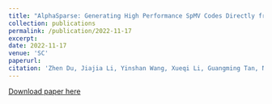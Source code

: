 ```yaml
---
title: "AlphaSparse: Generating High Performance SpMV Codes Directly from Sparse Matrices"
collection: publications
permalink: /publication/2022-11-17
excerpt:
date: 2022-11-17
venue: 'SC'
paperurl:
citation: 'Zhen Du, Jiajia Li, Yinshan Wang, Xueqi Li, Guangming Tan, Ninghui Sun. &quot;AlphaSparse: Generating High Performance SpMV Codes Directly from Sparse Matrices.&quot; <i>SC 2022</i>'
---
```


[Download paper here](http://academicpages.github.io/files/paper2.pdf)
